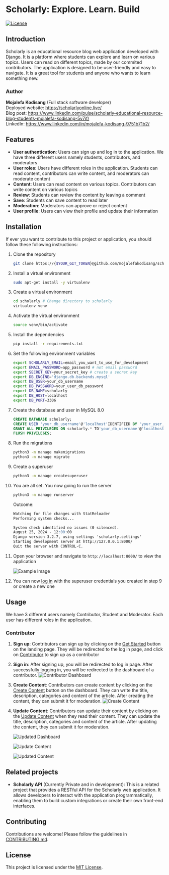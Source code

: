 # Scholarly: Explore. Learn. Build

[![License](https://img.shields.io/badge/license-MIT-blue.svg)](LICENSE)

## Introduction

Scholarly is an educational resource blog web application developed with Django. It is a platform where students can explore and learn on various topics. Users can read on different topics, made by our commited contributors. The application is designed to be user-friendly and easy to navigate. It is a great tool for students and anyone who wants to learn something new.

### Author
**Mojalefa Kodisang** (Full stack software developer) <br>
Deployed website: https://scholarlyonline.live/ <br>
Blog post: https://www.linkedin.com/pulse/scholarly-educational-resource-blog-students-mojalefa-kodisang-5v7if/ <br>
LinkedIn: https://www.linkedin.com/in/mojalefa-kodisang-9751b71b2/ <br>


## Features

- **User authentication**: Users can sign up and log in to the application. We have three different users namely students, contributors, and moderators
- **User roles**: Users have different roles in the application. Students can read content, contributors can write content, and moderators can moderate content
- **Content**: Users can read content on various topics. Contributors can write content on various topics
- **Review**: Students can review the content by leaving a comment
- **Save**: Students can save content to read later
- **Moderation**: Moderators can approve or reject content
- **User profile**: Users can view their profile and update their information

## Installation

If ever you want to contribute to this project or application, you should follow these following instructions:

1. Clone the repository

    ```bash
    git clone https://{$YOUR_GIT_TOKEN}@github.com/mojalefakodisang/scholarly
    ```
2. Install a virtual environment
    
    ```bash
    sudo apt-get install -y virtualenv
    ```

3. Create a virtual environment

    ```bash
    cd scholarly # Change directory to scholarly
    virtualenv venv
    ```

4. Activate the virtual environment
    
    ```bash
    source venv/bin/activate
    ```

5. Install the dependencies

    ```bash
    pip install -r requirements.txt
    ```

6. Set the following environment variables

    ```bash
    export SCHOLARLY_EMAIL=email_you_want_to_use_for_development
    export EMAIL_PASSWORD=app_password # not email password
    export SECRET_KEY=your_secret_key # create a secret key
    export DB_ENGINE='django.db.backends.mysql'
    export DB_USER=your_db_username
    export DB_PASSWORD=your_user_db_password
    export DB_NAME=scholarly
    export DB_HOST=localhost
    export DB_PORT=3306
    ```

7. Create the database and user in MySQL 8.0
    
    ```sql
    CREATE DATABASE scholarly;
    CREATE USER 'your_db_username'@'localhost'IDENTIFIED BY 'your_user_db_password';
    GRANT ALL PRIVILEGES ON scholarly.* TO'your_db_username'@'localhost';
    FLUSH PRIVILEGES;
    ```

8. Run the migrations

    ```bash
    python3 -m manage makemigrations
    python3 -m manage migrate
    ```

9. Create a superuser

    ```bash
    python3 -m manage createsuperuser
    ```

10. You are all set. You now going to run the server

    ```bash
    python3 -m manage runserver
    ```

    Outcome:

    ```markdown
    Watching for file changes with StatReloader
    Performing system checks...

    System check identified no issues (0 silenced).
    August 25, 2024 - 12:00:00
    Django version 3.2.7, using settings 'scholarly.settings'
    Starting development server at http://127.0.0.1:8000/
    Quit the server with CONTROL-C.
    ```

11. Open your browser and navigate to `http://localhost:8000/` to view the application

    ![Example Image](static/main/img/landing_page.png)

12. You can now [log in](http://localhost:8000/login/) with the superuser credentials you created in step 9 or create a new one


## Usage

We have 3 different users namely Contributor, Student and Moderator. Each user has different roles in the application.

### Contributor

1. **Sign up**: Contributors can sign up by clicking on the [Get Started](https://scholarlyonline.live/login) button on the landing page. They will be redirected to the log in page, and click on [Contributor](https://scholarlyonline.live/contributor/register/) to sign up as a contributor
2. **Sign in**: After signing up, you will be redirected to log in page. After successfully logging in, you will be redirected to the dashboard of a contributor.
    ![Contributor Dashboard](static/main/img/dashboard_contributor.png)
3. **Create Content**: Contributors can create content by clicking on the [Create Content](https://scholarlyonline.live/content/new/) button on the dashboard. They can write the title, description, categories and content of the article. After creating the content, they can submit it for moderation.
    ![Create Content](static/main/img/create_content.png)
4. **Update Content**: Contributors can update their content by clicking on the [Update Content](https://scholarlyonline.live/content/update/) when they read their content. They can update the title, description, categories and content of the article. After updating the content, they can submit it for moderation.
    
    ![Updated Dashboard](static/main/img/updated_dashboard.png)
    
    ![Update Content](static/main/img/update_content.png)

    ![Updated Content](static/main/img/updated_content.png)

## Related projects

- **Scholarly API** (Currently Private and in development): This is a related project that provides a RESTful API for the Scholarly web application. It allows developers to interact with the application programmatically, enabling them to build custom integrations or create their own front-end interfaces.

## Contributing

Contributions are welcome! Please follow the guidelines in [CONTRIBUTING.md](CONTRIBUTING.md).

## License

This project is licensed under the [MIT License](LICENSE).
